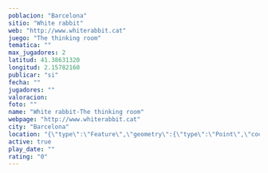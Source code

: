 ```yaml
---
poblacion: "Barcelona"
sitio: "White rabbit"
web: "http://www.whiterabbit.cat"
juego: "The thinking room"
tematica: ""
max_jugadores: 2
latitud: 41.38631320
longitud: 2.15782160
publicar: "si"
fecha: ""
jugadores: ""
valoracion: 
foto: ""
name: "White rabbit-The thinking room"
webpage: "http://www.whiterabbit.cat"
city: "Barcelona"
location: "{\"type\":\"Feature\",\"geometry\":{\"type\":\"Point\",\"coordinates\":[2.1578216,41.3863132]}}"
active: true
play_date: ""
rating: "0"
---
```

